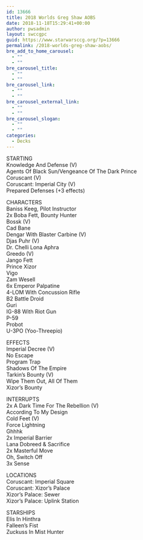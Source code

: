 ```yaml
---
id: 13666
title: 2018 Worlds Greg Shaw AOBS
date: 2018-11-18T15:29:41+00:00
author: pwsadmin
layout: swccgpc
guid: https://www.starwarsccg.org/?p=13666
permalink: /2018-worlds-greg-shaw-aobs/
bre_add_to_home_carousel:
  - ""
  - ""
bre_carousel_title:
  - ""
  - ""
bre_carousel_link:
  - ""
  - ""
bre_carousel_external_link:
  - ""
  - ""
bre_carousel_slogan:
  - ""
  - ""
categories:
  - Decks
---
```

STARTING  
Knowledge And Defense (V)  
Agents Of Black Sun/Vengeance Of The Dark Prince  
Coruscant (V)  
Coruscant: Imperial City (V)  
Prepared Defenses (+3 effects)

CHARACTERS  
Baniss Keeg, Pilot Instructor  
2x Boba Fett, Bounty Hunter  
Bossk (V)  
Cad Bane  
Dengar With Blaster Carbine (V)  
Djas Puhr (V)  
Dr. Chelli Lona Aphra  
Greedo (V)  
Jango Fett  
Prince Xizor  
Vigo  
Zam Wesell  
6x Emperor Palpatine  
4-LOM With Concussion Rifle  
B2 Battle Droid  
Guri  
IG-88 With Riot Gun  
P-59  
Probot  
U-3PO (Yoo-Threepio)

EFFECTS  
Imperial Decree (V)  
No Escape  
Program Trap  
Shadows Of The Empire  
Tarkin&#8217;s Bounty (V)  
Wipe Them Out, All Of Them  
Xizor&#8217;s Bounty

INTERRUPTS  
2x A Dark Time For The Rebellion (V)  
According To My Design  
Cold Feet (V)  
Force Lightning  
Ghhhk  
2x Imperial Barrier  
Lana Dobreed & Sacrifice  
2x Masterful Move  
Oh, Switch Off  
3x Sense

LOCATIONS  
Coruscant: Imperial Square  
Coruscant: Xizor&#8217;s Palace  
Xizor&#8217;s Palace: Sewer  
Xizor&#8217;s Palace: Uplink Station

STARSHIPS  
Elis In Hinthra  
Falleen&#8217;s Fist  
Zuckuss In Mist Hunter